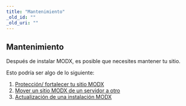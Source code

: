 ```yaml
---
title: "Mantenimiento"
_old_id: ""
_old_uri: ""
---
```


## Mantenimiento

Después de instalar MODX, es posible que necesites mantener tu sitio.

Esto podría ser algo de lo siguiente:

1. [Protección/ fortalecer tu sitio MODX](getting-started/maintenance/securing-modx.md)
2. [Mover un sitio MODX de un servidor a otro](getting-started/maintenance/moving-your-site.md)
3. [Actualización de una instalación MODX](getting-started/maintenance/upgrading.md)
